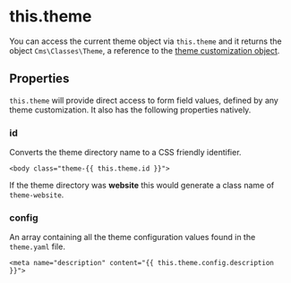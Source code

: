 # this.theme

You can access the current theme object via `this.theme` and it returns the object `Cms\Classes\Theme`, a reference to the [theme customization object](../themes/development.md#theme-customization).

## Properties

`this.theme` will provide direct access to form field values, defined by any theme customization. It also has the following properties natively.

### id

Converts the theme directory name to a CSS friendly identifier.

```twig
<body class="theme-{{ this.theme.id }}">
```

If the theme directory was **website** this would generate a class name of `theme-website`.

### config

An array containing all the theme configuration values found in the `theme.yaml` file.

```twig
<meta name="description" content="{{ this.theme.config.description }}">
```
